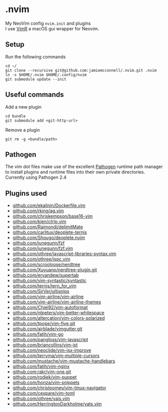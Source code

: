 .nvim
======

My NeoVim config `nvim.init` and plugins  
I use [VimR](http://vimr.org/) a macOS gui wrapper for Neovim.

## Setup
Run the following commands
```console
cd ~/
git clone --recursive git@github.com:jamiemcconnell/.nvim.git .nvim
ln -s $HOME/.nvim $HOME/.config/nvim
git submodule update --init
```

## Useful commands
Add a new plugin
``` console
cd bundle
git submodule add <git-http-url>
```

Remove a plugin
``` console
git rm -g <bundle/path>
```

## Pathogen
The vim dot files make use of the excellent [Pathogen](https://github.com/tpope/vim-pathogen) runtime path manager to install plugins and runtime files into their own private directories.
Currently using Pathogen 2.4

## Plugins used
* [github.com/ekalinin/Dockerfile.vim](https://github.com/ekalinin/Dockerfile.vim.git)
* [github.com/rking/ag.vim](https://github.com/rking/ag.vim.git)
* [github.com/chriskempson/base16-vim](https://github.com/chriskempson/base16-vim)
* [github.com/kien/ctrlp.vim](https://github.com/kien/ctrlp.vim.git)
* [github.com/Raimondi/delimitMate](https://github.com/Raimondi/delimitMate.git)
* [github.com/carlitux/deoplete-ternjs](https://github.com/carlitux/deoplete-ternjs.git)
* [github.com/Shougo/deoplete.nvim](https://github.com/Shougo/deoplete.nvim.git)
* [github.com/junegunn/fzf](https://github.com/junegunn/fzf)
* [github.com/junegunn/fzf.vim](https://github.com/junegunn/fzf.vim.git)
* [github.com/othree/javascript-libraries-syntax.vim](https://github.com/othree/javascript-libraries-syntax.vim.git)
* [github.com/othree/jspc.vim](https://github.com/othree/jspc.vim.git)
* [github.com/scrooloose/nerdtree](https://github.com/scrooloose/nerdtree.git)
* [github.com/Xuyuanp/nerdtree-plugin.git](https://github.com/Xuyuanp/nerdtree-git-plugin.git)
* [github.com/ervandew/supertab](https://github.com/ervandew/supertab.git)
* [github.com/vim-syntastic/syntastic](https://github.com/vim-syntastic/syntastic.git)
* [github.com/ternjs/tern_for_vim](https://github.com/ternjs/tern_for_vim.git)
* [github.com/SirVer/ultisnips](https://github.com/SirVer/ultisnips.git)
* [github.com/vim-airline/vim-airline](https://github.com/vim-airline/vim-airline.git)
* [github.com/vim-airline/vim-airline-themes](https://github.com/vim-airline/vim-airline-themes.git)
* [github.com/Chiel92/vim-autoformat](https://github.com/Chiel92/vim-autoformat.git)
* [github.com/ntpeters/vim-better-whitespace](https://github.com/ntpeters/vim-better-whitespace.git)
* [github.com/altercation/vim-colors-solarized](https://github.com/altercation/vim-colors-solarized)
* [github.com/tpope/vim-five.git](https://github.com/tpope/vim-fugitive.git)
* [github.com/airblade/vimgutter.git](https://github.com/airblade/vim-gitgutter.git)
* [github.com/fatih/vim-go](https://github.com/fatih/vim-go.git)
* [github.com/pangloss/vim-javascript](https://github.com/pangloss/vim-javascript.git)
* [github.com/briancollins/vim-jst](https://github.com/briancollins/vim-jst)
* [github.com/neoclide/vim-jsx-improve](https://github.com/neoclide/vim-jsx-improve.git)
* [github.com/terryma/vim-multiple-cursors](https://github.com/terryma/vim-multiple-cursors.git)
* [github.com/mustache/vim-mustache-handlebars](https://github.com/mustache/vim-mustache-handlebars.git)
* [github.com/fatih/vim-nginx](https://github.com/fatih/vim-nginx.git)
* [github.com:rakr/vim-one.git](git@github.com:rakr/vim-one.git)
* [github.com/rodjek/vim-puppet](https://github.com/rodjek/vim-puppet.git)
* [github.com/honza/vim-snippets](https://github.com/honza/vim-snippets.git)
* [github.com/christoomey/vim-tmux-navigator](https://github.com/christoomey/vim-tmux-navigator.git)
* [github.com/cespare/vim-toml](https://github.com/cespare/vim-toml.git)
* [github.com/othree/yajs.vim](https://github.com/othree/yajs.vim.git)
* [github.com/HerringtonDarkholme/yats.vim](https://github.com/HerringtonDarkholme/yats.vim.git)
